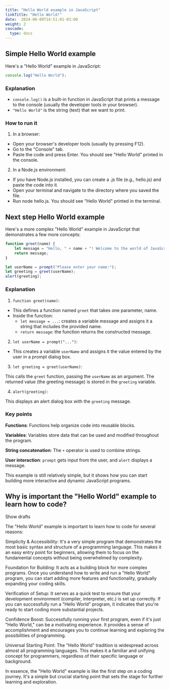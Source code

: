 ```yaml
---
title: "Hello World example in JavaScript"
linkTitle: "Hello World!"
date:  2024-08-09T14:51:01-03:00
weight: 2
cascade:
  type: docs
---
```


## Simple Hello World example

Here's a "Hello World" example in JavaScript:

```js {filename="JavaScript"}
console.log("Hello World");
```

### Explanation

- `console.log()` is a built-in function in JavaScript that prints a message to the console (usually the developer tools in your browser).
- `"Hello World"` is the string (text) that we want to print.


### How to run it

1. In a browser:

- Open your browser's developer tools (usually by pressing F12).
- Go to the "Console" tab.
- Paste the code and press Enter. You should see "Hello World" printed in the console.


2. In a Node.js environment:

- If you have Node.js installed, you can create a .js file (e.g., hello.js) and paste the code into it.
- Open your terminal and navigate to the directory where you saved the file.
- Run node hello.js. You should see "Hello World" printed in the terminal.

## Next step Hello World example

Here's a more complex "Hello World" example in JavaScript that demonstrates a few more concepts:

```js {filename="JavaScript"}
function greet(name) {
    let message = "Hello, " + name + "! Welcome to the world of JavaScript.";
    return message;
}

let userName = prompt("Please enter your name:");
let greeting = greet(userName);
alert(greeting);
```

### Explanation

1. `function greet(name)`:

- This defines a function named `greet` that takes one parameter, name.
- Inside the function:
    - `let message = ...`: creates a variable message and assigns it a string that includes the provided name.
    - `return message`: the function returns the constructed message.

2. `let userName = prompt("...")`:

- This creates a variable `userName` and assigns it the value entered by the user in a prompt dialog box.

3. `let greeting = greet(userName)`:

This calls the `greet` function, passing the `userName` as an argument. The returned value (the greeting message) is stored in the `greeting` variable.

4. `alert(greeting)`:

This displays an alert dialog box with the `greeting` message.

### Key points

**Functions**: Functions help organize code into reusable blocks.

**Variables**: Variables store data that can be used and modified throughout the program.

**String concatenation**: The `+` operator is used to combine strings.

**User interaction**: `prompt` gets input from the user, and `alert` displays a message.

This example is still relatively simple, but it shows how you can start building more interactive and dynamic JavaScript programs.

## Why is important the "Hello World" example to learn how to code?


Show drafts


The "Hello World" example is important to learn how to code for several reasons:

Simplicity & Accessibility: It's a very simple program that demonstrates the most basic syntax and structure of a programming language. This makes it an easy entry point for beginners, allowing them to focus on the fundamental concepts without being overwhelmed by complexity.

Foundation for Building: It acts as a building block for more complex programs. Once you understand how to write and run a "Hello World" program, you can start adding more features and functionality, gradually expanding your coding skills.

Verification of Setup: It serves as a quick test to ensure that your development environment (compiler, interpreter, etc.) is set up correctly. If you can successfully run a "Hello World" program, it indicates that you're ready to start coding more substantial projects.

Confidence Boost: Successfully running your first program, even if it's just "Hello World," can be a motivating experience. It provides a sense of accomplishment and encourages you to continue learning and exploring the possibilities of programming.

Universal Starting Point: The "Hello World" tradition is widespread across almost all programming languages. This makes it a familiar and unifying concept for programmers, regardless of their specific language or background.

In essence, the "Hello World" example is like the first step on a coding journey. It's a simple but crucial starting point that sets the stage for further learning and exploration.